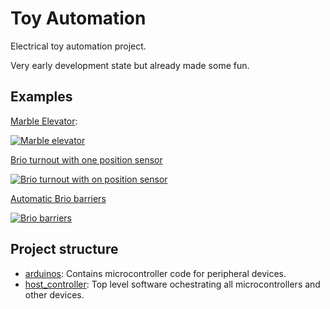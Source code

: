 # Toy Automation 

Electrical toy automation project. 

Very early development state but already made some fun.

## Examples

[Marble Elevator](arduinos/marble_elevator/):

[![Marble elevator](https://img.youtube.com/vi/U0S0tXroWMo/0.jpg)](https://www.youtube.com/watch?v=U0S0tXroWMo)

[Brio turnout with one position sensor](arduinos/brio_turnout_with_one_position_sensor)

[![Brio turnout with on position sensor](https://img.youtube.com/vi/rSWjzaiXRP0/0.jpg)](https://www.youtube.com/watch?v=rSWjzaiXRP0)

[Automatic Brio barriers](arduinos/brio_barriers)

[![Brio barriers](https://img.youtube.com/vi/N8VTLpH8HyE/0.jpg)](https://www.youtube.com/watch?v=N8VTLpH8HyE)

## Project structure

* [arduinos](arduinos): Contains microcontroller code for peripheral devices.
* [host_controller](host_controller): Top level software ochestrating all microcontrollers and other devices.